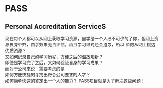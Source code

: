 # PASS  

## Personal Accreditation ServiceS

现在每个人都可以从网上获取学习资源，自学是一个人必不可少的了你，但网上资源良莠不齐，自学效果无法评估，而且学习过的还会遗忘，所以
如何从网上挑选优质资源？  
又如何记录自己的学习历程，方便之后的温故知新？  
即便是学习完了之后，又如何验证自身的学习成果？  
而对于公司来说，需要考虑的是  
如何方便快捷的寻找出符合公司要求的人才？  
如何简单快速的鉴定出一个人的能力？
PASS项目就是为了解决这些问题！
